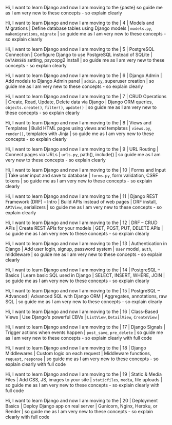Hi, I want to learn Django and now I am moving to the {paste} so guide me as I am very new to these concepts - so explain clearly 


Hi, I want to learn Django and now I am moving to the | 4    | Models and Migrations               | Define database tables using Django models           | `models.py`, `makemigrations`, `migrate`                       | so guide me as I am very new to these concepts - so explain clearly 



Hi, I want to learn Django and now I am moving to the | 5    | PostgreSQL Connection               | Configure Django to use PostgreSQL instead of SQLite | `DATABASES` setting, psycopg2 install                          | so guide me as I am very new to these concepts - so explain clearly 


Hi, I want to learn Django and now I am moving to the | 6    | Django Admin                        | Add models to Django Admin panel                     | `admin.py`, superuser creation                                 | so guide me as I am very new to these concepts - so explain clearly 

Hi, I want to learn Django and now I am moving to the | 7    | CRUD Operations                     | Create, Read, Update, Delete data via Django         | Django ORM queries, `objects.create()`, `filter()`, `update()` | so guide me as I am very new to these concepts - so explain clearly 


Hi, I want to learn Django and now I am moving to the | 8    | Views and Templates                 | Build HTML pages using views and templates           | `views.py`, `render()`, templates with Jinja                   | so guide me as I am very new to these concepts - so explain clearly 



Hi, I want to learn Django and now I am moving to the | 9    | URL Routing                         | Connect pages via URLs                               | `urls.py`, path(), include()                                   | so guide me as I am very new to these concepts - so explain clearly 



Hi, I want to learn Django and now I am moving to the | 10   | Forms and Input                     | Take user input and save to database                 | `forms.py`, form validation, CSRF tokens                       | so guide me as I am very new to these concepts - so explain clearly 


Hi, I want to learn Django and now I am moving to the | 11   | Django REST Framework (DRF) – Intro | Build APIs instead of web pages                      | DRF install, `APIView`, serializers                            | so guide me as I am very new to these concepts - so explain clearly 



Hi, I want to learn Django and now I am moving to the | 12   | DRF – CRUD APIs                     | Create REST APIs for your models                     | GET, POST, PUT, DELETE APIs                                    | so guide me as I am very new to these concepts - so explain clearly 



Hi, I want to learn Django and now I am moving to the | 13   | Authentication in Django            | Add user login, signup, password system              | `User` model, `auth`, middleware                               | so guide me as I am very new to these concepts - so explain clearly 


Hi, I want to learn Django and now I am moving to the 
| 14   | PostgreSQL – Basics                 | Learn basic SQL used in Django                       | SELECT, INSERT, WHERE, JOIN                                    | so guide me as I am very new to these concepts - so explain clearly 


Hi, I want to learn Django and now I am moving to the 
| 15   | PostgreSQL – Advanced               | Advanced SQL with Django ORM                         | Aggregates, annotations, raw SQL                               | so guide me as I am very new to these concepts - so explain clearly 



Hi, I want to learn Django and now I am moving to the 
| 16   | Class-Based Views                   | Use Django's powerful CBVs                           | `ListView`, `DetailView`, `CreateView`                         |

Hi, I want to learn Django and now I am moving to the 
| 17   | Django Signals                      | Trigger actions when events happen                   | `post_save`, `pre_delete`                                      | so guide me as I am very new to these concepts - so explain clearly  with full code 


Hi, I want to learn Django and now I am moving to the 
| 18   | Django Middlewares                  | Custom logic on each request                         | Middleware functions, `request`, `response`                    | so guide me as I am very new to these concepts - so explain clearly  with full code 


Hi, I want to learn Django and now I am moving to the 
| 19   | Static & Media Files                | Add CSS, JS, images to your site                     | `staticfiles`, `media`, file uploads                           | so guide me as I am very new to these concepts - so explain clearly  with full code 




Hi, I want to learn Django and now I am moving to the 
| 20   | Deployment Basics                   | Deploy Django app on real server                     | Gunicorn, Nginx, Heroku, or Render                             |
 so guide me as I am very new to these concepts - so explain clearly  with full code 


